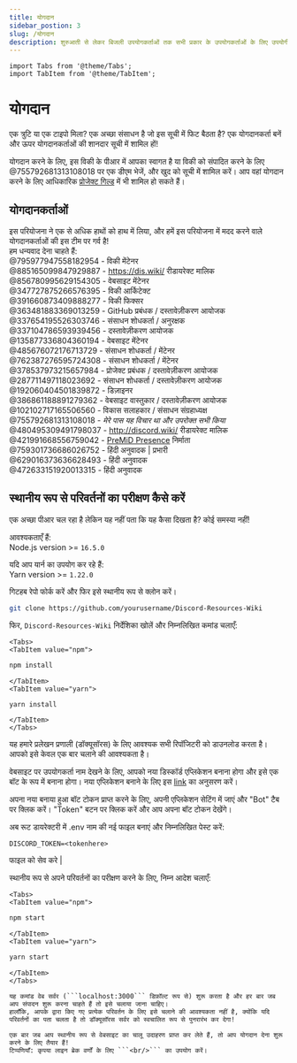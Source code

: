 ```yaml
---
title: योगदान
sidebar_postion: 3
slug: /योगदान
description: शुरुआती से लेकर बिजली उपयोगकर्ताओं तक सभी प्रकार के उपयोगकर्ताओं के लिए उपयोगी कलह संसाधनों और उपयोगिताओं की एक सूची।
---
```


```mdx-code-block
import Tabs from '@theme/Tabs';
import TabItem from '@theme/TabItem';
```

# योगदान

एक त्रुटि या एक टाइपो मिला? एक अच्छा संसाधन है जो इस सूची में फिट बैठता है? एक योगदानकर्ता बनें और ऊपर योगदानकर्ताओं की शानदार सूची में शामिल हों!

योगदान करने के लिए, इस विकी के पीआर में आपका स्वागत है या विकी को संपादित करने के लिए @755792681313108018 पर एक डीएम भेजें, और खुद को सूची में शामिल करें। आप वहां योगदान करने के लिए आधिकारिक [प्रोजेक्ट गिल्ड](https://discord.gg/yxbqz9pNxS) में भी शामिल हो सकते हैं।



## योगदानकर्ताओं

इस परियोजना ने एक से अधिक हाथों को हाथ में लिया, और हमें इस परियोजना में मदद करने वाले योगदानकर्ताओं की इस टीम पर गर्व है!<br/>
हम धन्यवाद देना चाहते हैं:<br/>
@795977947558182954 - विकी मेंटेनर <br/>
@885165099847929887 - <https://dis.wiki/> रीडायरेक्ट मालिक <br/>
@856780995629154305 - वेबसाइट मेंटेनर <br/>
@347727875266576395 - विकी आर्किटेक्ट <br/>
@391660873409888277 - विकी फिक्सर <br/>
@363481883369013259 - GitHub प्रबंधक / दस्तावेज़ीकरण आयोजक<br/>
@337654195526303746 - संसाधन शोधकर्ता / अनुरक्षक<br/>
@337104786593939456 - दस्तावेज़ीकरण आयोजक<br/>
@135877336804360194 - वेबसाइट मेंटेनर <br/>
@485676072176713729 - संसाधन शोधकर्ता / मेंटेनर<br/>
@762387276595724308 - संसाधन शोधकर्ता / मेंटेनर<br/>
@378537973215657984 - प्रोजेक्ट प्रबंधक / दस्तावेज़ीकरण आयोजक<br/>
@287711497118023692 - संसाधन शोधकर्ता / दस्तावेज़ीकरण आयोजक<br/>
@192060404501839872 - डिज़ाइनर<br/>
@386861188891279362 - वेबसाइट वास्तुकार / दस्तावेज़ीकरण आयोजक<br/>
@102102717165506560 - विकास सलाहकार / संसाधन संग्रहाध्यक्ष<br/>
@755792681313108018 - *मेरे पास यह विचार था और उपरोक्त सभी किया*
@480495309491798037 - <http://discord.wiki/> रीडायरेक्ट मालिक <br/>
@421991668556759042 - [PreMiD Presence](https://premid.app/store/presences/Discord%20Resources) निर्माता <br/>
@759301736686026752 - हिंदी अनुवादक | प्रभारी <br/>
@629016373636628493 - हिंदी अनुवादक <br/>
@472633151920013315 - हिंदी अनुवादक


## स्थानीय रूप से परिवर्तनों का परीक्षण कैसे करें

एक अच्छा पीआर चल रहा है लेकिन यह नहीं पता कि यह कैसा दिखता है? कोई समस्या नहीं!<br/>

आवश्यकताएँ हैं:<br/>
Node.js version >= ```16.5.0```<br/>

यदि आप यार्न का उपयोग कर रहे हैं:<br/>
Yarn version >= ```1.22.0```

गिटहब रेपो फोर्क करें और फिर इसे स्थानीय रूप से क्लोन करें।

```bash
git clone https://github.com/yourusername/Discord-Resources-Wiki
```

फिर, `Discord-Resources-Wiki` निर्देशिका खोलें और निम्नलिखित कमांड चलाएँ:

```mdx-code-block
<Tabs>
<TabItem value="npm">
```

```bash
npm install
```

```mdx-code-block
</TabItem>
<TabItem value="yarn">
```

```bash
yarn install
```

```mdx-code-block
</TabItem>
</Tabs>
```

यह हमारे प्रलेखन प्रणाली (डॉक्यूसॉरस) के लिए आवश्यक सभी रिपॉजिटरी को डाउनलोड करता है। आपको इसे केवल एक बार चलाने की आवश्यकता है।

वेबसाइट पर उपयोगकर्ता नाम देखने के लिए, आपको नया डिस्कॉर्ड एप्लिकेशन बनाना होगा और इसे एक बॉट के रूप में बनाना होगा।
नया एप्लिकेशन बनाने के लिए इस [link](https://github.com/reactiflux/discord-irc/wiki/Creating-a-discord-bot-&-getting-a-token) का अनुसरण करें।

अपना नया बनाया हुआ बॉट टोकन प्राप्त करने के लिए, अपनी एप्लिकेशन सेटिंग में जाएं और "Bot" टैब पर क्लिक करें।
"Token" बटन पर क्लिक करें और आप अपना बॉट टोकन देखेंगे।

अब रूट डायरेक्टरी में .env नाम की नई फाइल बनाएं और निम्नलिखित पेस्ट करें:

```env
DISCORD_TOKEN=<tokenhere>
```

फाइल को सेव करे | 

स्थानीय रूप से अपने परिवर्तनों का परीक्षण करने के लिए, निम्न आदेश चलाएँ:

```mdx-code-block
<Tabs>
<TabItem value="npm">
```

```bash
npm start
```

```mdx-code-block
</TabItem>
<TabItem value="yarn">
```

```bash
yarn start
```

```mdx-code-block
</TabItem>
</Tabs>

यह कमांड वेब सर्वर (```localhost:3000``` डिफ़ॉल्ट रूप से) शुरू करता है और हर बार जब आप संपादन शुरू करना चाहते हैं तो इसे चलाया जाना चाहिए।
हालाँकि, आपके द्वारा किए गए प्रत्येक परिवर्तन के लिए इसे चलाने की आवश्यकता नहीं है, क्योंकि यदि परिवर्तनों का पता चलता है तो डॉक्यूसॉरस सर्वर को स्वचालित रूप से पुनरारंभ कर देगा!

एक बार जब आप स्थानीय रूप से वेबसाइट का चालू उदाहरण प्राप्त कर लेते हैं, तो आप योगदान देना शुरू करने के लिए तैयार हैं!
टिप्पणियाँ: कृपया लाइन ब्रेक वर्णों के लिए ```<br/>``` का उपयोग करें।
